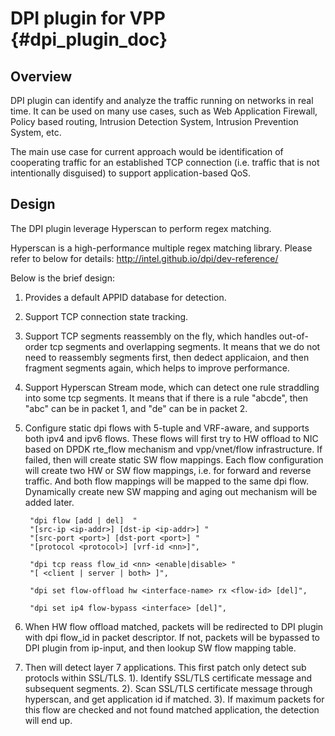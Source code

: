 # DPI plugin for VPP    {#dpi_plugin_doc}

## Overview

DPI plugin can identify and analyze the traffic running on networks in real time.
It can be used on many use cases, such as Web Application Firewall,
Policy based routing, Intrusion Detection System, Intrusion Prevention System, etc.

The main use case for current approach would be identification of cooperating traffic 
for an established TCP connection (i.e. traffic that is not intentionally disguised) 
to support application-based QoS.


## Design

The DPI plugin leverage Hyperscan to perform regex matching.

Hyperscan is a high-performance multiple regex matching library.
Please refer to below for details:
http://intel.github.io/dpi/dev-reference/

Below is the brief design:

1. Provides a default APPID database for detection.

2. Support TCP connection state tracking.

3. Support TCP segments reassembly on the fly, which handles out-of-order tcp segments and overlapping segments.
   It means that we do not need to reassembly segments first, then dedect applicaion, 
   and then fragment segments again, which helps to improve performance.

4. Support Hyperscan Stream mode, which can detect one rule straddling into some tcp segments.
   It means that if there is a rule "abcde", then "abc" can be in packet 1, 
   and "de" can be in packet 2.

5. Configure static dpi flows with 5-tuple and VRF-aware, and supports both ipv4 and ipv6 flows.
   These flows will first try to HW offload to NIC based on DPDK rte_flow mechanism
   and vpp/vnet/flow infrastructure.
   If failed, then will create static SW flow mappings.
   Each flow configuration will create two HW or SW flow mappings, i.e. for forward and reverse traffic.
   And both flow mappings will be mapped to the same dpi flow.
   Dynamically create new SW mapping and aging out mechanism will be added later.

        "dpi flow [add | del]  "
        "[src-ip <ip-addr>] [dst-ip <ip-addr>] "
        "[src-port <port>] [dst-port <port>] "
        "[protocol <protocol>] [vrf-id <nn>]",
        
        "dpi tcp reass flow_id <nn> <enable|disable> "
        "[ <client | server | both> ]",

        "dpi set flow-offload hw <interface-name> rx <flow-id> [del]",

        "dpi set ip4 flow-bypass <interface> [del]",

6. When HW flow offload matched, packets will be redirected to DPI plugin with dpi flow_id in packet descriptor.
   If not, packets will be bypassed to DPI plugin from ip-input, and then lookup SW flow mapping table.

7. Then will detect layer 7 applications.
   This first patch only detect sub protocls within SSL/TLS.
   1). Identify SSL/TLS certificate message and subsequent segments.
   2). Scan SSL/TLS certificate message through hyperscan, and get application id if matched.
   3). If maximum packets for this flow are checked and not found matched application, the detection will end up.

